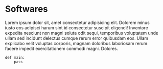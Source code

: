 # Softwares

Lorem ipsum dolor sit, amet consectetur adipisicing elit. Dolorem minus iusto eos adipisci harum sint id consectetur suscipit eligendi! Inventore expedita nesciunt non magni soluta odit sequi, temporibus voluptatem unde ullam sed incidunt delectus cumque rerum error quibusdam eos. Ullam explicabo velit voluptas corporis, magnam doloribus laboriosam rerum facere impedit exercitationem commodi magni. Dolores.

```
def main:
    pass
```
